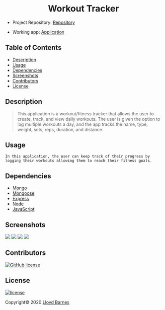 <div align="center">

# Workout Tracker

</div>

- Project Repository: [Repository](https://github.com/lbarnes86/WorkoutTracker)

- Working app: [Application](https://sheltered-forest-44851.herokuapp.com/)

## Table of Contents

- [Description](#description)
- [Usage](#usage)
- [Dependencies](#dependencies)
- [Screenshots](#screenshots)
- [Contributors](#contributors)
- [License](#license)

## Description

>This application is a workout/fitness tracker that allows the user to create, track, and view daily workouts. The user is given the option to log multiple workouts a day, and the app tracks the name, type, weight, sets, reps, duration, and distance.

## Usage

```
In this application, the user can keep track of their progress by logging their workouts allowing them to reach their fitness goals.

```

## Dependencies
- [Mongo](https://www.npmjs.com/package/mongodb)
- [Mongoose](https://www.npmjs.com/package/mongoose)
- [Express](https://www.npmjs.com/package/express)
- [Node](https://nodejs.org/en/)
- [JavaScript](https://www.javascript.com/) 

## Screenshots

<img src="https://user-images.githubusercontent.com/70309736/102704042-4c451980-423c-11eb-8883-f9ed2fc5743c.png">

<img src="https://user-images.githubusercontent.com/70309736/102704044-4ea77380-423c-11eb-84bb-6d54c2094882.png">

<img src="https://user-images.githubusercontent.com/70309736/102704045-4f400a00-423c-11eb-83aa-09cb43c1098c.png">

<img src="https://user-images.githubusercontent.com/70309736/102704047-523afa80-423c-11eb-8db1-8e24dc5a533c.png">

## Contributors

[![GitHub license](https://img.shields.io/badge/Made%20by-Lloyd%20Barnes-ab8c9b?style=flat&logo=github)](https://github.com/lbarnes86)

## License

[![license](https://img.shields.io/badge/License-ISC-brightgreen.svg)](https://choosealicense.com/licenses/isc/)
<br />

Copyright© 2020 [Lloyd Barnes](https://lbarnes86.github.io/updated_Portfolio/)